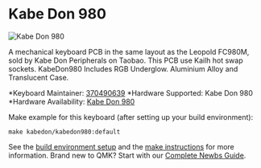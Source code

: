 # Kabe Don 980

![Kabe Don 980](http://qungz.photo.store.qq.com/qun-qungz/V53LJWsQ407RKV3X7gmf3M0Ih23R00WB/V5bCQA1OTY5NTEwNjOx0B5fOCOlAQ!!/800?w5=2133&h5=1599&rf=viewer_421)

A mechanical keyboard PCB in the same layout as the Leopold FC980M, sold by Kabe Don Peripherals on Taobao.
This PCB  use Kailh hot swap sockets.
KabeDon980  Includes RGB   Underglow.
Aluminium Alloy and Translucent Case.

*Keyboard Maintainer:  [370490639](https://github.com/370490639)
*Hardware Supported: Kabe Don 980
*Hardware Availability: [Kabe Don 980](https://item.taobao.com/item.htm?spm=a1z10.1-c.w4023-17458066155.8.81406bd0J97pHX&id=614156027788)

Make example for this keyboard (after setting up your build environment):

    make kabedon/kabedon980:default

See the [build environment setup](https://docs.qmk.fm/#/getting_started_build_tools) and the [make instructions](https://docs.qmk.fm/#/getting_started_make_guide) for more information. Brand new to QMK? Start with our [Complete Newbs Guide](https://docs.qmk.fm/#/newbs).
